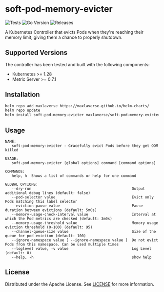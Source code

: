 # soft-pod-memory-evicter

![Tests](https://github.com/maxlaverse/soft-pod-memory-evicter/actions/workflows/tests.yml/badge.svg?branch=main)
![Go Version](https://img.shields.io/github/go-mod/go-version/maxlaverse/soft-pod-memory-evicter)
![Releases](https://img.shields.io/github/v/release/maxlaverse/soft-pod-memory-evicter?include_prereleases)

A Kubernetes Controller that evicts Pods when they're reaching their memory limit, giving them a chance to properly shutdown.

## Supported Versions

The controller has been tested and built with the following components:
* Kubernetes >= 1.28
* Metric Server >= 0.7.1

## Installation

```bash
helm repo add maxlaverse https://maxlaverse.github.io/helm-charts/
helm repo update
helm install soft-pod-memory-evicter maxlaverse/soft-pod-memory-evicter
```

## Usage

```
NAME:
   soft-pod-memory-evicter - Gracefully evict Pods before they get OOM killed

USAGE:
   soft-pod-memory-evicter [global options] command [command options]

COMMANDS:
   help, h  Shows a list of commands or help for one command

GLOBAL OPTIONS:
   --dry-run                                              Output additional debug lines (default: false)
   --pod-selector value                                   Evict only Pods matching this label selector
   --eviction-pause value                                 Pause duration between evictions (default: 5m0s)
   --memory-usage-check-interval value                    Interval at which the Pod metrics are checked (default: 3m0s)
   --memory-usage-threshold value                         Memory usage eviction threshold (0-100) (default: 95)
   --channel-queue-size value                             Size of the queue for pod eviction (default: 100)
   --ignore-namespace value [ --ignore-namespace value ]  Do not evict Pods from this namespace. Can be used multiple times
   --loglevel value, -v value                             Log Level (default: 0)
   --help, -h                                             show help
```

## License

Distributed under the Apache License. See [LICENSE](./LICENSE) for more information.
